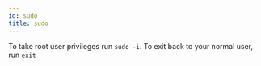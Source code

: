 ```yaml
---
id: sudo
title: sudo
---
```


To take root user privileges run `sudo -i`. To exit back to your normal user, run `exit`